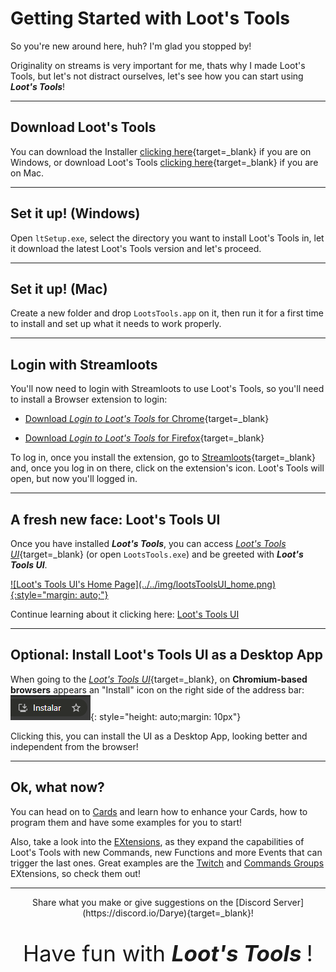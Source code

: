 # Getting Started with Loot's Tools

So you're new around here, huh? I'm glad you stopped by!

Originality on streams is very important for me, thats why I made Loot's Tools, but let's not distract ourselves, let's see how you can start using ***Loot's Tools***!

---

## Download Loot's Tools

You can download the Installer [clicking here](../../ltSetup.exe){target=_blank} if you are on Windows, or download Loot's Tools [clicking here](https://github.com/daryedev/lootstools/releases/latest/download/LootsTools.app.zip){target=_blank} if you are on Mac.

---

## Set it up! (Windows)

Open ```ltSetup.exe```, select the directory you want to install Loot's Tools in, let it download the latest Loot's Tools version and let's proceed.

---

## Set it up! (Mac)

Create a new folder and drop ```LootsTools.app``` on it, then run it for a first time to install and set up what it needs to work properly.

---

## Login with Streamloots

You'll now need to login with Streamloots to use Loot's Tools, so you'll need to install a Browser extension to login:

- [Download *Login to Loot's Tools* for Chrome](https://chrome.google.com/webstore/detail/login-to-loots-tools/nkoepodlaleolfmllaibllelcefbphfp){target=_blank}

- [Download *Login to Loot's Tools* for Firefox](https://addons.mozilla.org/en-US/firefox/addon/login-to-loot-s-tools/){target=_blank}

To log in, once you install the extension, go to [Streamloots](https://www.streamloots.com){target=_blank} and, once you log in on there, click on the extension's icon. Loot's Tools will open, but now you'll logged in.

---

## A fresh new face: Loot's Tools UI

Once you have installed ***Loot's Tools***, you can access [*Loot's Tools UI*](https://lootstools.darye.dev/app){target=_blank} (or open ```LootsTools.exe```) and be greeted with ***Loot's Tools UI***.

<a href="https://lootstools.darye.dev/app">
![Loot's Tools UI's Home Page](../../img/lootsToolsUI_home.png){:style="margin: auto;"}
</a>

Continue learning about it clicking here: [Loot's Tools UI](../../lootsToolsUI)

---

## Optional: Install Loot's Tools UI as a Desktop App

When going to the [*Loot's Tools UI*](https://lootstools.darye.dev/app){target=_blank}, on **Chromium-based browsers** appears an "Install" icon on the right side of the address bar: ![Install Button](../../img/lootsToolsUI_installChrome.png){: style="height: auto;margin: 10px"}

Clicking this, you can install the UI as a Desktop App, looking better and independent from the browser!

---
## Ok, what now?

You can head on to [Cards](../../cards/index.md) and learn how to enhance your Cards, how to program them and have some examples for you to start!

Also, take a look into the [EXtensions](../../extensions/index.md), as they expand the capabilities of Loot's Tools with new Commands, new Functions and more Events that can trigger the last ones. Great examples are the [Twitch](../../extensions/twitch/index.md) and [Commands Groups](../../extensions/commandGroups/index.md) EXtensions, so check them out!

---

<center>Share what you make or give suggestions on the [Discord Server](https://discord.io/Darye){target=_blank}!
<br>

<p style="font-size:35px;">Have fun with <b><i>Loot's Tools </b></i>!</p></center>

